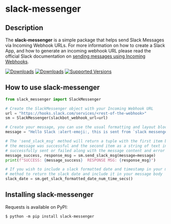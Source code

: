 # slack-messenger

## Description

The **slack-messenger** is a simple package that helps send Slack Messages via Incoming Webhook URLs. For more information on how to create 
a Slack App, and how to generate an incoming webhook URL please read the official Slack documentation on [sending messages using Incoming Webhooks](https://api.slack.com/messaging/webhooks).

[![Downloads](https://pepy.tech/badge/slack-messenger)](https://pepy.tech/project/slack-messenger)
[![Downloads](https://pepy.tech/badge/slack-messenger/month)](https://pepy.tech/project/slack-messenger)
[![Supported Versions](https://img.shields.io/pypi/pyversions/requests.svg)](https://pypi.org/project/requests)

## How to use slack-messenger

```python
from slack_messenger import SlackMessenger

# Create the SlackMessenger object with your Incoming Webhook URL
url = "https://hooks.slack.com/services/<rest-of-the-webhook>"
sm = SlackMessenger(slackbot_webhook_url=url)

# Create your message, you can use the usual formatting and layout blocks available from Slack
message = "Hello Slack :alert-emoji:, this is sent from `slack messenger`"

# The 'send_slack_msg' method will return a tuple with the first item boolean to represent if sending
# the message was successful and the second item as a string of text indicating if the message was 
# successfully sent or failed along with the message content and error message in the event of failure.
message_success, response_msg = sm.send_slack_msg(message=message)
print(f"SUCCESS: {message_success}  RESPONSE MSG: {response_msg}")

# If you wish to include a slack formatted date and timestamp in your message you can call the below
# method to return the slack date and include it in your message body
slack_date = sm.get_slack_formatted_date_num_time_secs()
```

## Installing slack-messenger

Requests is available on PyPI:

```console
$ python -m pip install slack-messenger
```
